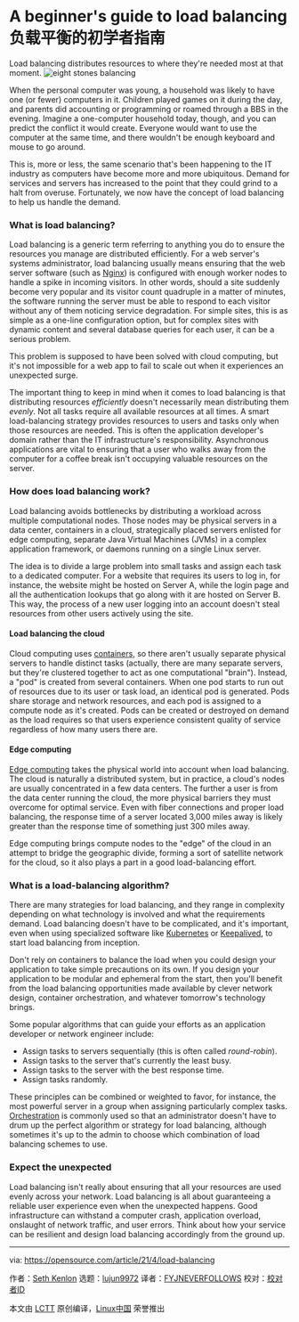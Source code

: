 [#]: subject: (A beginner's guide to load balancing)
[#]: via: (https://opensource.com/article/21/4/load-balancing)
[#]: author: (Seth Kenlon https://opensource.com/users/seth)
[#]: collector: (lujun9972)
[#]: translator: (FYJNEVERFOLLOWS)
[#]: reviewer: ( )
[#]: publisher: ( )
[#]: url: ( )

A beginner's guide to load balancing
负载平衡的初学者指南
======
Load balancing distributes resources to where they're needed most at
that moment.
![eight stones balancing][1]

When the personal computer was young, a household was likely to have one (or fewer) computers in it. Children played games on it during the day, and parents did accounting or programming or roamed through a BBS in the evening. Imagine a one-computer household today, though, and you can predict the conflict it would create. Everyone would want to use the computer at the same time, and there wouldn't be enough keyboard and mouse to go around.

This is, more or less, the same scenario that's been happening to the IT industry as computers have become more and more ubiquitous. Demand for services and servers has increased to the point that they could grind to a halt from overuse. Fortunately, we now have the concept of load balancing to help us handle the demand.

### What is load balancing?

Load balancing is a generic term referring to anything you do to ensure the resources you manage are distributed efficiently. For a web server's systems administrator, load balancing usually means ensuring that the web server software (such as [Nginx][2]) is configured with enough worker nodes to handle a spike in incoming visitors. In other words, should a site suddenly become very popular and its visitor count quadruple in a matter of minutes, the software running the server must be able to respond to each visitor without any of them noticing service degradation. For simple sites, this is as simple as a one-line configuration option, but for complex sites with dynamic content and several database queries for each user, it can be a serious problem.

This problem is supposed to have been solved with cloud computing, but it's not impossible for a web app to fail to scale out when it experiences an unexpected surge.

The important thing to keep in mind when it comes to load balancing is that distributing resources _efficiently_ doesn't necessarily mean distributing them _evenly_. Not all tasks require all available resources at all times. A smart load-balancing strategy provides resources to users and tasks only when those resources are needed. This is often the application developer's domain rather than the IT infrastructure's responsibility. Asynchronous applications are vital to ensuring that a user who walks away from the computer for a coffee break isn't occupying valuable resources on the server.

### How does load balancing work?

Load balancing avoids bottlenecks by distributing a workload across multiple computational nodes. Those nodes may be physical servers in a data center, containers in a cloud, strategically placed servers enlisted for edge computing, separate Java Virtual Machines (JVMs) in a complex application framework, or daemons running on a single Linux server.

The idea is to divide a large problem into small tasks and assign each task to a dedicated computer. For a website that requires its users to log in, for instance, the website might be hosted on Server A, while the login page and all the authentication lookups that go along with it are hosted on Server B. This way, the process of a new user logging into an account doesn't steal resources from other users actively using the site.

#### Load balancing the cloud

Cloud computing uses [containers][3], so there aren't usually separate physical servers to handle distinct tasks (actually, there are many separate servers, but they're clustered together to act as one computational "brain"). Instead, a "pod" is created from several containers. When one pod starts to run out of resources due to its user or task load, an identical pod is generated. Pods share storage and network resources, and each pod is assigned to a compute node as it's created. Pods can be created or destroyed on demand as the load requires so that users experience consistent quality of service regardless of how many users there are.

#### Edge computing

[Edge computing][4] takes the physical world into account when load balancing. The cloud is naturally a distributed system, but in practice, a cloud's nodes are usually concentrated in a few data centers. The further a user is from the data center running the cloud, the more physical barriers they must overcome for optimal service. Even with fiber connections and proper load balancing, the response time of a server located 3,000 miles away is likely greater than the response time of something just 300 miles away.

Edge computing brings compute nodes to the "edge" of the cloud in an attempt to bridge the geographic divide, forming a sort of satellite network for the cloud, so it also plays a part in a good load-balancing effort.

### What is a load-balancing algorithm?

There are many strategies for load balancing, and they range in complexity depending on what technology is involved and what the requirements demand. Load balancing doesn't have to be complicated, and it's important, even when using specialized software like [Kubernetes][5] or [Keepalived][6], to start load balancing from inception.

Don't rely on containers to balance the load when you could design your application to take simple precautions on its own. If you design your application to be modular and ephemeral from the start, then you'll benefit from the load balancing opportunities made available by clever network design, container orchestration, and whatever tomorrow's technology brings.

Some popular algorithms that can guide your efforts as an application developer or network engineer include:

  * Assign tasks to servers sequentially (this is often called _round-robin_).
  * Assign tasks to the server that's currently the least busy.
  * Assign tasks to the server with the best response time.
  * Assign tasks randomly.



These principles can be combined or weighted to favor, for instance, the most powerful server in a group when assigning particularly complex tasks. [Orchestration][7] is commonly used so that an administrator doesn't have to drum up the perfect algorithm or strategy for load balancing, although sometimes it's up to the admin to choose which combination of load balancing schemes to use.

### Expect the unexpected

Load balancing isn't really about ensuring that all your resources are used evenly across your network. Load balancing is all about guaranteeing a reliable user experience even when the unexpected happens. Good infrastructure can withstand a computer crash, application overload, onslaught of network traffic, and user errors. Think about how your service can be resilient and design load balancing accordingly from the ground up.

--------------------------------------------------------------------------------

via: https://opensource.com/article/21/4/load-balancing

作者：[Seth Kenlon][a]
选题：[lujun9972][b]
译者：[FYJNEVERFOLLOWS](https://github.com/FYJNEVERFOLLOWS)
校对：[校对者ID](https://github.com/校对者ID)

本文由 [LCTT](https://github.com/LCTT/TranslateProject) 原创编译，[Linux中国](https://linux.cn/) 荣誉推出

[a]: https://opensource.com/users/seth
[b]: https://github.com/lujun9972
[1]: https://opensource.com/sites/default/files/styles/image-full-size/public/lead-images/water-stone-balance-eight-8.png?itok=1aht_V5V (eight stones balancing)
[2]: https://opensource.com/business/15/4/nginx-open-source-platform
[3]: https://opensource.com/resources/what-are-linux-containers
[4]: https://opensource.com/article/18/5/edge-computing
[5]: https://opensource.com/resources/what-is-kubernetes
[6]: https://www.redhat.com/sysadmin/keepalived-basics
[7]: https://opensource.com/article/20/11/orchestration-vs-automation
